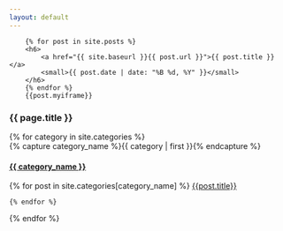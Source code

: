 ```yaml
---
layout: default
---
```


        {% for post in site.posts %}
        <h6>
            <a href="{{ site.baseurl }}{{ post.url }}">{{ post.title }}</a>
            <small>{{ post.date | date: "%B %d, %Y" }}</small>
        </h6>
        {% endfor %}
        {{post.myiframe}}



<h3>  {{ page.title }} </h3>

<div id="categories">
{% for category in site.categories %}
  <div class="category-box" >
    {% capture category_name %}{{ category | first }}{% endcapture %}
    <div id="#{{ category_name | slugize }}"></div>
    <h4 class="category-head"><a href="{{ site.baseurl }}/blog/categories/{{ category_name }}">{{ category_name }}</a></h4>
    <a name="{{ category_name | slugize }}"></a>
     {% for post in site.categories[category_name] %}
      <a href="{{ site.baseurl }}{{ post.url }}">{{post.title}}</a>


    {% endfor %}

  </div>
{% endfor %}
</div>


